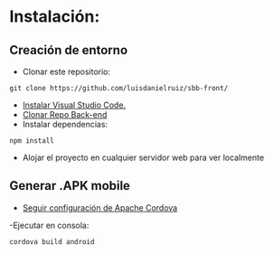 # Instalación:
## Creación de entorno

* Clonar este repositorio:
```
git clone https://github.com/luisdanielruiz/sbb-front/
```
* [Instalar Visual Studio Code.](https://code.visualstudio.com/)
* [Clonar Repo Back-end](https://code.visualstudio.com/)
* Instalar dependencias:

```
npm install
```
* Alojar el proyecto en cualquier servidor web para ver localmente

## Generar .APK mobile
* [Seguir configuración de Apache Cordova](https://cordova.apache.org/docs/en/latest/guide/platforms/android/index.html)

-Ejecutar en consola:

```
cordova build android
```

